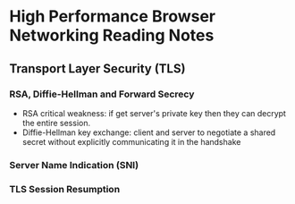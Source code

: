 # High Performance Browser Networking Reading Notes

## Transport Layer Security (TLS)

### RSA, Diffie-Hellman and Forward Secrecy
* RSA critical weakness: if get server's private key then they can decrypt the entire session.  
* Diffie-Hellman key exchange: client and server to negotiate a shared secret without explicitly communicating it in the handshake  

### Server Name Indication (SNI)  
### TLS Session Resumption  